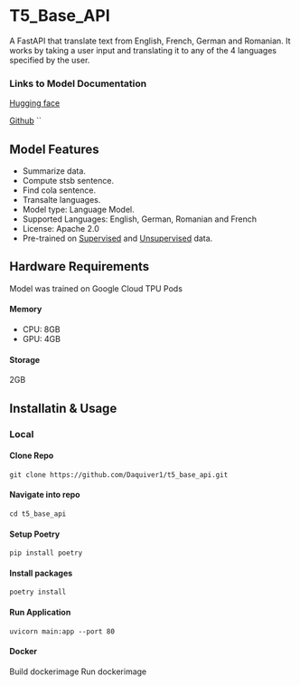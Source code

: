 # T5_Base_API

A FastAPI that translate text from English, French, German and Romanian. It works by taking a user input and translating it to any of the 4 languages specified by the user.

### Links to Model Documentation

[Hugging face](https://huggingface.co/t5-base?text=My+name+is+Wolfgang+and+I+live+in+Berlin)

[Github](https://github.com/google-research/text-to-text-transfer-transformer)
``

## Model Features

- Summarize data.
- Compute stsb sentence.
- Find cola sentence.
- Transalte languages.
- Model type: Language Model.
- Supported Languages: English, German, Romanian and French
- License: Apache 2.0
- Pre-trained on [Supervised](https://arxiv.org/abs/1805.12471) and [Unsupervised](https://huggingface.co/datasets/c4) data.

## Hardware Requirements

Model was trained on Google Cloud TPU Pods

#### Memory

- CPU: 8GB
- GPU: 4GB

#### Storage

2GB

## Installatin & Usage

### Local

#### Clone Repo
```
git clone https://github.com/Daquiver1/t5_base_api.git
```

#### Navigate into repo
```
cd t5_base_api
```

#### Setup Poetry
```
pip install poetry
```

#### Install packages
```
poetry install
```

#### Run Application
```
uvicorn main:app --port 80
```

#### Docker

Build dockerimage
Run dockerimage
